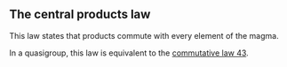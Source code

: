 ## The central products law

This law states that products commute with every element of the magma.

In a quasigroup, this law is equivalent to the [commutative law 43](https://teorth.github.io/equational_theories/implications/?43).
